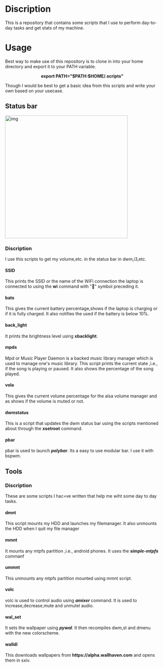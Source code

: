 <h1>Discription</h1>
<p>This is a repository that contains some scripts that I use to perform day-to-day tasks and get stats of my machine.</p>

<h1>Usage</h1>
<p>Best way to make use of this repository is to clone in into your home directory and export it to your PATH variable.</p>

<p align="center"><strong>export PATH="$PATH:$HOME/.scripts"</strong></p>

<p>Though I would be best to get a basic idea from this scripts and write your own based on your usecase.</p>

<h2>Status bar</h2>

<image href="status_bar.png" alt="img" align="center" width="400px">

<h3>Discription</h3>
<p>I use this scripts to get my volume,etc. in the status bar in dwm,i3,etc.</p>

<h4>SSID</h4>
<p>This prints the SSID or the name of the WiFi connection the laptop is connected to using the <strong>wi</strong> command with "📶" symbol preceding it.</p>
<h4>bats</h4>
<p>This gives the current battery percentage,shows if the laptop is charging or if it is fully charged. It also notifies the used if the battery is below 10%.</p>
<h4>back_light</h4>
<p>It prints the brightness level using <strong>xbacklight</strong>.</p>
<h4>mpds</h4>
<p>Mpd or Music Player Daemon is a backed music library manager which is used to manage one's music library. This script prints the current state ,i.e., if the song is playing or paused. It also shows the percentage of the song played.</p>
<h4>vola</h4>
<p>This gives the current volume percentage for the alsa volume manager and as shows if the volume is muted or not.</p>
<h4>dwmstatus</h4>
<p>This is a script that updates the dwm status bar using the scripts mentioned about through the <strong>xsetroot</strong> command.</p>
<h4>pbar</h4>
<p>pbar is used to launch <strong><em>polybar</em></strong>. Its a easy to use modular bar. I use it with bspwm.</p>

<h2>Tools</h2>
<h3>Discription</h3>
<p>These are some scripts I hac=ve written that help me wiht some day to day tasks.</p>

<h4>dmnt</h4>
<p>This script mounts my HDD and launches my filemanager. It also unmounts the HDD when I quit my file manager</p>
<h4>mmnt</h4>
<p>It mounts any mtpfs partition ,i.e., android phones. It uses the <strong><em>simple-mtpfs</em></strong> commanf</p>
<h4>ummnt</h4>
<p>This unmounts any mtpfs partition mounted using mmnt script.</p>
<h4>volc</h4>
<p>volc is used to control audio using <strong><em>amixer</em></strong> command. It is used to increase,decrease,mute and unmutel audio.</p>
<h4>wal_set</h4>
<p>It sets the wallpaper using <strong><em>pywal</em></strong>. It then recompiles dwm,st and dmenu with the new colorscheme.</p>
<h4>walldl</h4>
<p>This downloads wallpapers from <strong>https://alpha.wallhaven.com</strong> and opens them in sxiv.</p>
